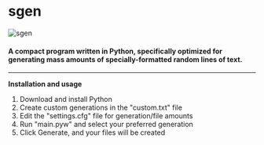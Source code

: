 # sgen
![sgen](https://i.imgur.com/t2kFFUT.png "sgen")

#### A compact program written in Python, specifically optimized for generating mass amounts of specially-formatted random lines of text.

---

**Installation and usage**
1. Download and install Python
2. Create custom generations in the "custom.txt" file
3. Edit the "settings.cfg" file for generation/file amounts
4. Run "main.pyw" and select your preferred generation
6. Click Generate, and your files will be created

